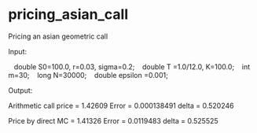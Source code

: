 # pricing_asian_call
Pricing an asian geometric call

Input:

   double S0=100.0, r=0.03, sigma=0.2;
   double T =1.0/12.0, K=100.0;
   int m=30;
   long N=30000;
   double epsilon =0.001;

Output:

Arithmetic call price = 1.42609
Error = 0.000138491
delta = 0.520246

Price by direct MC = 1.41326
Error = 0.0119483
delta = 0.525525